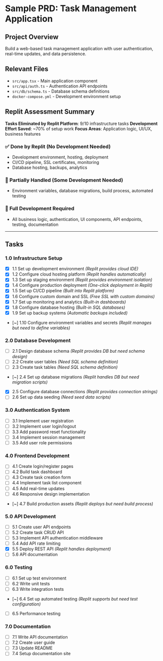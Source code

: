 # Sample PRD: Task Management Application

## Project Overview
Build a web-based task management application with user authentication, real-time updates, and data persistence.

## Relevant Files
- `src/app.tsx` - Main application component
- `src/api/auth.ts` - Authentication API endpoints
- `src/db/schema.ts` - Database schema definitions
- `docker-compose.yml` - Development environment setup

## Replit Assessment Summary

**Tasks Eliminated by Replit Platform**: 9/10 infrastructure tasks
**Development Effort Saved**: ~70% of setup work
**Focus Areas**: Application logic, UI/UX, business features

### ✅ Done by Replit (No Development Needed)
- Development environment, hosting, deployment
- CI/CD pipeline, SSL certificates, monitoring
- Database hosting, backups, analytics

### 🔄 Partially Handled (Some Development Needed)
- Environment variables, database migrations, build process, automated testing

### 📝 Full Development Required
- All business logic, authentication, UI components, API endpoints, testing, documentation

---

## Tasks

### 1.0 Infrastructure Setup
- [x] 1.1 Set up development environment *(Replit provides cloud IDE)*
- [x] 1.2 Configure cloud hosting platform *(Replit handles automatically)*
- [x] 1.3 Set up staging environment *(Replit provides environment isolation)*
- [x] 1.4 Configure production deployment *(One-click deployment in Replit)*
- [x] 1.5 Set up CI/CD pipeline *(Built into Replit platform)*
- [x] 1.6 Configure custom domain and SSL *(Free SSL with custom domains)*
- [x] 1.7 Set up monitoring and analytics *(Built-in dashboards)*
- [x] 1.8 Configure database hosting *(Built-in SQL databases)*
- [x] 1.9 Set up backup systems *(Automatic backups included)*
- [~] 1.10 Configure environment variables and secrets *(Replit manages but need to define variables)*

### 2.0 Database Development
- [ ] 2.1 Design database schema *(Replit provides DB but need schema design)*
- [ ] 2.2 Create user tables *(Need SQL schema definition)*
- [ ] 2.3 Create task tables *(Need SQL schema definition)*
- [~] 2.4 Set up database migrations *(Replit handles DB but need migration scripts)*
- [x] 2.5 Configure database connections *(Replit provides connection strings)*
- [ ] 2.6 Set up data seeding *(Need seed data scripts)*

### 3.0 Authentication System
- [ ] 3.1 Implement user registration
- [ ] 3.2 Implement user login/logout
- [ ] 3.3 Add password reset functionality
- [ ] 3.4 Implement session management
- [ ] 3.5 Add user role permissions

### 4.0 Frontend Development
- [ ] 4.1 Create login/register pages
- [ ] 4.2 Build task dashboard
- [ ] 4.3 Create task creation form
- [ ] 4.4 Implement task list component
- [ ] 4.5 Add real-time updates
- [ ] 4.6 Responsive design implementation
- [~] 4.7 Build production assets *(Replit deploys but need build process)*

### 5.0 API Development
- [ ] 5.1 Create user API endpoints
- [ ] 5.2 Create task CRUD API
- [ ] 5.3 Implement API authentication middleware
- [ ] 5.4 Add API rate limiting
- [x] 5.5 Deploy REST API *(Replit handles deployment)*
- [ ] 5.6 API documentation

### 6.0 Testing
- [ ] 6.1 Set up test environment
- [ ] 6.2 Write unit tests
- [ ] 6.3 Write integration tests
- [~] 6.4 Set up automated testing *(Replit supports but need test configuration)*
- [ ] 6.5 Performance testing

### 7.0 Documentation
- [ ] 7.1 Write API documentation
- [ ] 7.2 Create user guide
- [ ] 7.3 Update README
- [ ] 7.4 Setup documentation site
